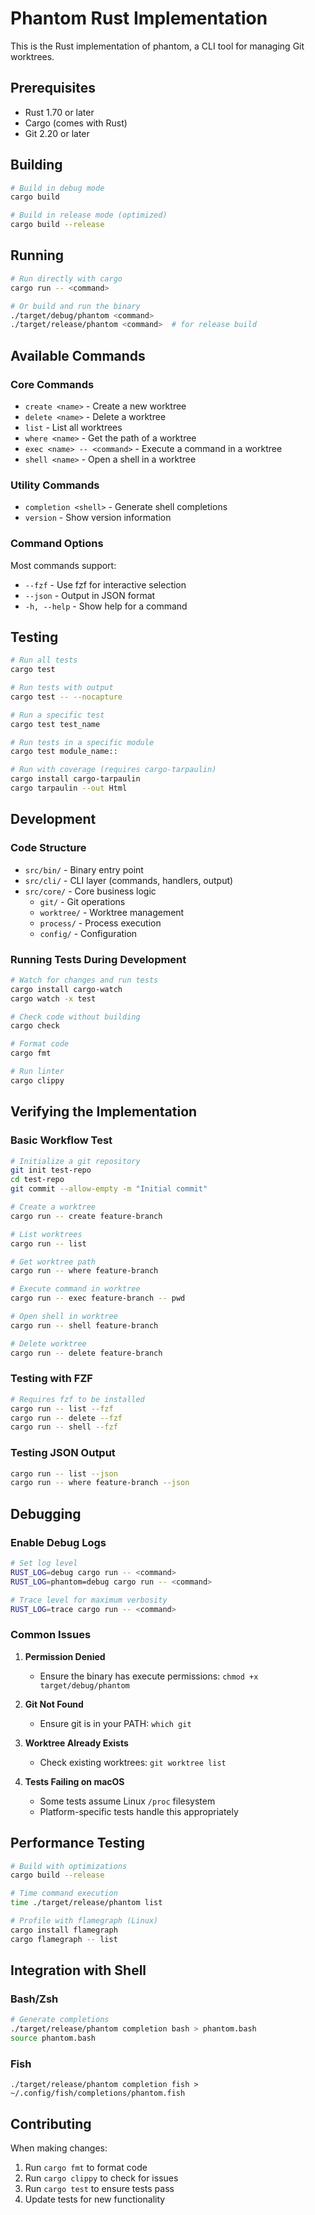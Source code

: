 # Phantom Rust Implementation

This is the Rust implementation of phantom, a CLI tool for managing Git worktrees.

## Prerequisites

- Rust 1.70 or later
- Cargo (comes with Rust)
- Git 2.20 or later

## Building

```bash
# Build in debug mode
cargo build

# Build in release mode (optimized)
cargo build --release
```

## Running

```bash
# Run directly with cargo
cargo run -- <command>

# Or build and run the binary
./target/debug/phantom <command>
./target/release/phantom <command>  # for release build
```

## Available Commands

### Core Commands
- `create <name>` - Create a new worktree
- `delete <name>` - Delete a worktree
- `list` - List all worktrees
- `where <name>` - Get the path of a worktree
- `exec <name> -- <command>` - Execute a command in a worktree
- `shell <name>` - Open a shell in a worktree

### Utility Commands
- `completion <shell>` - Generate shell completions
- `version` - Show version information

### Command Options
Most commands support:
- `--fzf` - Use fzf for interactive selection
- `--json` - Output in JSON format
- `-h, --help` - Show help for a command

## Testing

```bash
# Run all tests
cargo test

# Run tests with output
cargo test -- --nocapture

# Run a specific test
cargo test test_name

# Run tests in a specific module
cargo test module_name::

# Run with coverage (requires cargo-tarpaulin)
cargo install cargo-tarpaulin
cargo tarpaulin --out Html
```

## Development

### Code Structure
- `src/bin/` - Binary entry point
- `src/cli/` - CLI layer (commands, handlers, output)
- `src/core/` - Core business logic
  - `git/` - Git operations
  - `worktree/` - Worktree management
  - `process/` - Process execution
  - `config/` - Configuration

### Running Tests During Development
```bash
# Watch for changes and run tests
cargo install cargo-watch
cargo watch -x test

# Check code without building
cargo check

# Format code
cargo fmt

# Run linter
cargo clippy
```

## Verifying the Implementation

### Basic Workflow Test
```bash
# Initialize a git repository
git init test-repo
cd test-repo
git commit --allow-empty -m "Initial commit"

# Create a worktree
cargo run -- create feature-branch

# List worktrees
cargo run -- list

# Get worktree path
cargo run -- where feature-branch

# Execute command in worktree
cargo run -- exec feature-branch -- pwd

# Open shell in worktree
cargo run -- shell feature-branch

# Delete worktree
cargo run -- delete feature-branch
```

### Testing with FZF
```bash
# Requires fzf to be installed
cargo run -- list --fzf
cargo run -- delete --fzf
cargo run -- shell --fzf
```

### Testing JSON Output
```bash
cargo run -- list --json
cargo run -- where feature-branch --json
```

## Debugging

### Enable Debug Logs
```bash
# Set log level
RUST_LOG=debug cargo run -- <command>
RUST_LOG=phantom=debug cargo run -- <command>

# Trace level for maximum verbosity
RUST_LOG=trace cargo run -- <command>
```

### Common Issues

1. **Permission Denied**
   - Ensure the binary has execute permissions: `chmod +x target/debug/phantom`

2. **Git Not Found**
   - Ensure git is in your PATH: `which git`

3. **Worktree Already Exists**
   - Check existing worktrees: `git worktree list`

4. **Tests Failing on macOS**
   - Some tests assume Linux `/proc` filesystem
   - Platform-specific tests handle this appropriately

## Performance Testing

```bash
# Build with optimizations
cargo build --release

# Time command execution
time ./target/release/phantom list

# Profile with flamegraph (Linux)
cargo install flamegraph
cargo flamegraph -- list
```

## Integration with Shell

### Bash/Zsh
```bash
# Generate completions
./target/release/phantom completion bash > phantom.bash
source phantom.bash
```

### Fish
```fish
./target/release/phantom completion fish > ~/.config/fish/completions/phantom.fish
```

## Contributing

When making changes:
1. Run `cargo fmt` to format code
2. Run `cargo clippy` to check for issues
3. Run `cargo test` to ensure tests pass
4. Update tests for new functionality